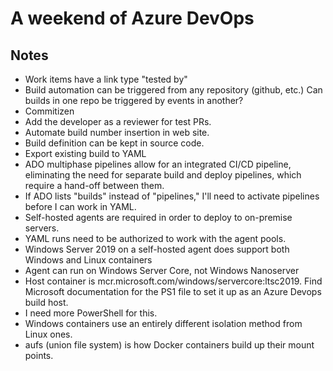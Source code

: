 # A weekend of Azure DevOps


## Notes

* Work items have a link type "tested by"
* Build automation can be triggered from any repository (github, etc.) Can builds in one repo be triggered by events in another?
* Commitizen
* Add the developer as a reviewer for test PRs.
* Automate build number insertion in web site.
* Build definition can be kept in source code.
* Export existing build to YAML
* ADO multiphase pipelines allow for an integrated CI/CD pipeline, eliminating the need for separate build and deploy pipelines, which require a hand-off between them.
* If ADO lists "builds" instead of "pipelines," I'll need to activate pipelines before I can work in YAML.
* Self-hosted agents are required in order to deploy to on-premise servers.
* YAML runs need to be authorized to work with the agent pools.
* Windows Server 2019 on a self-hosted agent does support both Windows and Linux containers
* Agent can run on Windows Server Core, not Windows Nanoserver
* Host container is mcr.microsoft.com/windows/servercore:ltsc2019. Find Microsoft documentation for the PS1 file to set it up as an Azure Devops build host.
* I need more PowerShell for this.
* Windows containers use an entirely different isolation method from Linux ones.
* aufs (union file system) is how Docker containers build up their mount points.
